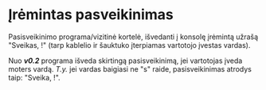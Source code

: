 # Įrėmintas pasveikinimas

Pasisveikinimo programa/vizitinė kortelė, išvedanti į konsolę įrėmintą užrašą "Sveikas, !" (tarp kablelio ir šauktuko įterpiamas vartotojo įvestas vardas).

Nuo ***v0.2*** programa išveda skirtingą pasisveikinimą, jei vartotojas įveda moters vardą.
*T.y.* jei vardas baigiasi ne "s" raide, pasisveikinimas atrodys taip: "Sveika, !".
